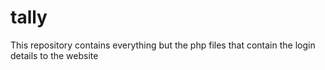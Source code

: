 # tally

This repository contains everything but the php files that contain the login details to the website
